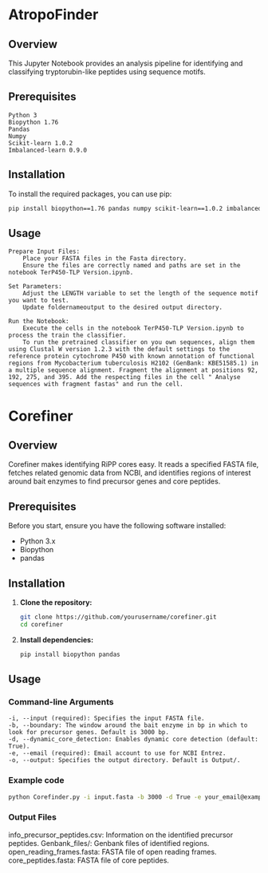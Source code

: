 # AtropoFinder
## Overview

This Jupyter Notebook provides an analysis pipeline for identifying and classifying tryptorubin-like peptides using sequence motifs.
## Prerequisites

    Python 3
    Biopython 1.76
    Pandas
    Numpy
    Scikit-learn 1.0.2
    Imbalanced-learn 0.9.0

## Installation

To install the required packages, you can use pip:
   ```bash
   pip install biopython==1.76 pandas numpy scikit-learn==1.0.2 imbalanced-learn==0.9.0

   ```
## Usage

    Prepare Input Files:
        Place your FASTA files in the Fasta directory.
        Ensure the files are correctly named and paths are set in the notebook TerP450-TLP Version.ipynb.

    Set Parameters:
        Adjust the LENGTH variable to set the length of the sequence motif you want to test.
        Update foldernameoutput to the desired output directory.

    Run the Notebook:
        Execute the cells in the notebook TerP450-TLP Version.ipynb to process the train the classifier.
        To run the pretrained classifier on you own sequences, align them using Clustal W version 1.2.3 with the default settings to the reference protein cytochrome P450 with known annotation of functional regions from Mycobacterium tuberculosis H2102 (GenBank: KBE51585.1) in a multiple sequence alignment. Fragment the alignment at positions 92, 192, 275, and 395. Add the respecting files in the cell " Analyse sequences with fragment fastas" and run the cell.
# Corefiner

## Overview
Corefiner makes identifying RiPP cores easy. It reads a specified FASTA file, fetches related genomic data from NCBI, and identifies regions of interest around bait enzymes to find precursor genes and core peptides.

## Prerequisites
Before you start, ensure you have the following software installed:
- Python 3.x
- Biopython
- pandas

## Installation

1. **Clone the repository:**
   ```bash
   git clone https://github.com/yourusername/corefiner.git
   cd corefiner
2. **Install dependencies:**
   ```bash
   pip install biopython pandas
## Usage
### Command-line Arguments
    -i, --input (required): Specifies the input FASTA file.
    -b, --boundary: The window around the bait enzyme in bp in which to look for precursor genes. Default is 3000 bp.
    -d, --dynamic_core_detection: Enables dynamic core detection (default: True).
    -e, --email (required): Email account to use for NCBI Entrez.
    -o, --output: Specifies the output directory. Default is Output/.
### Example code
  ```bash
  python Corefinder.py -i input.fasta -b 3000 -d True -e your_email@example.com -o Output/
```
### Output Files
  info_precursor_peptides.csv: Information on the identified precursor peptides.
  Genbank_files/: Genbank files of identified regions.
  open_reading_frames.fasta: FASTA file of open reading frames.
  core_peptides.fasta: FASTA file of core peptides.
